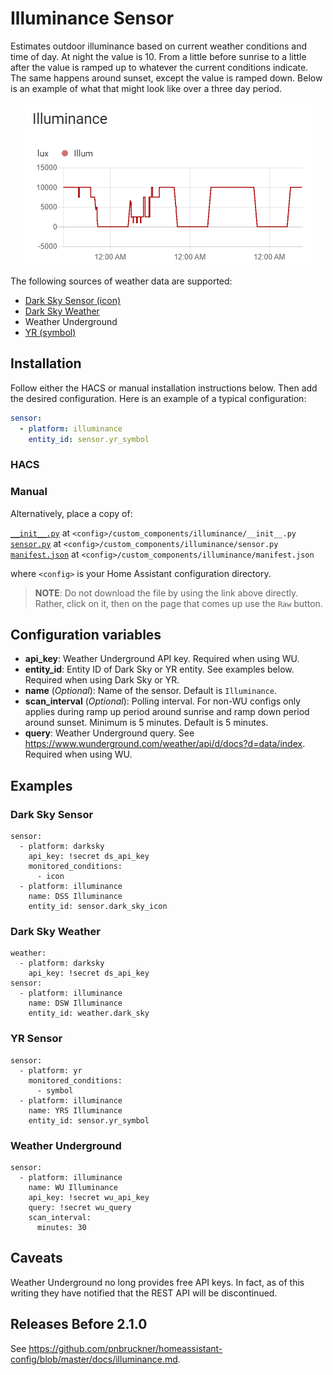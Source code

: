 # Illuminance Sensor
Estimates outdoor illuminance based on current weather conditions and time of day. At night the value is 10. From a little before sunrise to a little after the value is ramped up to whatever the current conditions indicate. The same happens around sunset, except the value is ramped down. Below is an example of what that might look like over a three day period.

<p align="center">
  <img src=images/illuminance_history.png>
</p>

The following sources of weather data are supported:

* [Dark Sky Sensor (icon)](https://www.home-assistant.io/components/sensor.darksky/)
* [Dark Sky Weather](https://www.home-assistant.io/components/weather.darksky/)
* Weather Underground
* [YR (symbol)](https://www.home-assistant.io/components/sensor.yr/)
## Installation
Follow either the HACS or manual installation instructions below.
Then add the desired configuration. Here is an example of a typical configuration:
```yaml
sensor:
  - platform: illuminance
    entity_id: sensor.yr_symbol
```
### HACS
### Manual
Alternatively, place a copy of:

[`__init__.py`](custom_components/illuminance/__init__.py) at `<config>/custom_components/illuminance/__init__.py`  
[`sensor.py`](custom_components/illuminance/sensor.py) at `<config>/custom_components/illuminance/sensor.py`  
[`manifest.json`](custom_components/illuminance/manifest.json) at `<config>/custom_components/illuminance/manifest.json`

where `<config>` is your Home Assistant configuration directory.

>__NOTE__: Do not download the file by using the link above directly. Rather, click on it, then on the page that comes up use the `Raw` button.

## Configuration variables
- **api_key**: Weather Underground API key. Required when using WU.
- **entity_id**: Entity ID of Dark Sky or YR entity. See examples below. Required when using Dark Sky or YR.
- **name** (*Optional*): Name of the sensor. Default is `Illuminance`.
- **scan_interval** (*Optional*): Polling interval.  For non-WU configs only applies during ramp up period around sunrise and ramp down period around sunset. Minimum is 5 minutes. Default is 5 minutes.
- **query**: Weather Underground query. See https://www.wunderground.com/weather/api/d/docs?d=data/index. Required when using WU.
## Examples
### Dark Sky Sensor
```
sensor:
  - platform: darksky
    api_key: !secret ds_api_key
    monitored_conditions:
      - icon
  - platform: illuminance
    name: DSS Illuminance
    entity_id: sensor.dark_sky_icon
```
### Dark Sky Weather
```
weather:
  - platform: darksky
    api_key: !secret ds_api_key
sensor:
  - platform: illuminance
    name: DSW Illuminance
    entity_id: weather.dark_sky
```
### YR Sensor
```
sensor:
  - platform: yr
    monitored_conditions:
      - symbol
  - platform: illuminance
    name: YRS Illuminance
    entity_id: sensor.yr_symbol
```
### Weather Underground
```
sensor:
  - platform: illuminance
    name: WU Illuminance
    api_key: !secret wu_api_key
    query: !secret wu_query
    scan_interval:
      minutes: 30
```
## Caveats
Weather Underground no long provides free API keys. In fact, as of this writing they have notified that the REST API will be discontinued.
## Releases Before 2.1.0
See https://github.com/pnbruckner/homeassistant-config/blob/master/docs/illuminance.md.
